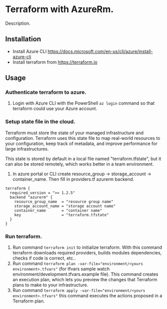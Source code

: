 # Terraform with AzureRm.

Description.

## Installation

* Install Azure CLI https://docs.microsoft.com/en-us/cli/azure/install-azure-cli
* Install terraform from https://terraform.io

## Usage

### Authenticate terraform to azure.
1) Login with Azure CLI with the PowerShell `az login` command so that terraform could use your Azure account.

### Setup state file in the cloud.
Terraform must store the state of your managed infrastructure and configuration. Terraform uses this state file to map real-world resources to your configuration, keep track of metadata, and improve performance for large infrastructures.

This state is stored by default in a local file named "terraform.tfstate", but it can also be stored remotely, which works better in a team environment.

 1) In azure portal or CLI create resource_group -> storage_account -> container_name. Then fill in providers.tf azurerm backend.
```HCL
terraform {
  required_version = ">= 1.2.5"
  backend "azurerm" {
    resource_group_name  = "resource group name"
    storage_account_name = "storage account name"
    container_name       = "container name"
    key                  = "terraform.tfstate"
  }
}
```
### Run terraform.
1) Run command `terraform init` to initialize terraform. With this command terraform downloads required providers, builds modules dependencies, checks if code is correct, etc..
2) Run command `terraform plan -var-file="environment/<yours environment>.tfvars"` (for tfvars sample watch environment/development.tfvars.example file). This command creates an execution plan, which lets you preview the changes that Terraform plans to make to your infrastructure.
3) Run command `terraform apply -var-file="environment/<yours environment>.tfvars"` this command executes the actions proposed in a Terraform plan.
